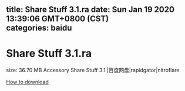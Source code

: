 
title: Share Stuff 3.1.ra
date: Sun Jan 19 2020 13:39:06 GMT+0800 (CST)    
categories: baidu
---

# Share Stuff 3.1.ra
size: 36.70 MB
 Accessory Share Stuff 3.1 |百度网盘|rapidgator|nitroflare
 

[How to download](https://bpcam.bemobtrk.com/go/2ceec3aa-1ca2-46d6-b9ff-aaa5c184517c?jno=721)